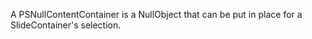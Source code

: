 A PSNullContentContainer is a NullObject that can be put in place for a SlideContainer's selection.

